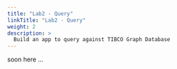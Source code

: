 ```yaml
---
title: "Lab2 - Query"
linkTitle: "Lab2 - Query"
weight: 2
description: >
  Build an app to query against TIBCO Graph Database
---
```


soon here ...